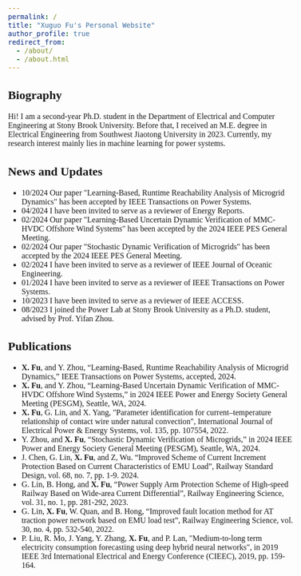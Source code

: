 ```yaml
---
permalink: /
title: "Xuguo Fu's Personal Website"
author_profile: true
redirect_from: 
  - /about/
  - /about.html
---
```


<style>
  body {
    font-family: Georgia, serif;
    font-size: 16px;
  }
</style>

## Biography
Hi! I am a second-year Ph.D. student in the Department of Electrical and Computer Engineering at Stony Brook University. Before that, I received an M.E. degree in Electrical Engineering from Southwest Jiaotong University in 2023. Currently, my research interest mainly lies in machine learning for power systems.

## News and Updates
- 10/2024 Our paper "Learning-Based, Runtime Reachability Analysis of Microgrid Dynamics" has been accepted by IEEE Transactions on Power Systems.
- 04/2024 I have been invited to serve as a reviewer of Energy Reports.
- 02/2024 Our paper "Learning-Based Uncertain Dynamic Verification of MMC-HVDC Offshore Wind Systems" has been accepted by the 2024 IEEE PES General Meeting.
- 02/2024 Our paper "Stochastic Dynamic Verification of Microgrids" has been accepted by the 2024 IEEE PES General Meeting.
- 02/2024 I have been invited to serve as a reviewer of IEEE Journal of Oceanic Engineering.
- 01/2024 I have been invited to serve as a reviewer of IEEE Transactions on Power Systems.
- 10/2023 I have been invited to serve as a reviewer of IEEE ACCESS.
- 08/2023 I joined the Power Lab at Stony Brook University as a Ph.D. student, advised by Prof. Yifan Zhou.

## Publications
-	**X. Fu**, and Y. Zhou, “Learning-Based, Runtime Reachability Analysis of Microgrid Dynamics,” IEEE Transactions on Power Systems, accepted, 2024.
-	**X. Fu**, and Y. Zhou, “Learning-Based Uncertain Dynamic Verification of MMC-HVDC Offshore Wind Systems,” in 2024 IEEE Power and Energy Society General Meeting (PESGM), Seattle, WA, 2024.
-	**X. Fu**, G. Lin, and X. Yang, "Parameter identification for current–temperature relationship of contact wire under natural convection", International Journal of Electrical Power & Energy Systems, vol. 135, pp. 107554, 2022.
-	Y. Zhou, and **X. Fu**, “Stochastic Dynamic Verification of Microgrids,” in 2024 IEEE Power and Energy Society General Meeting (PESGM), Seattle, WA, 2024.
-	J. Chen, G. Lin, **X. Fu**, and Z, Wu. “Improved Scheme of Current Increment Protection Based on Current Characteristics of EMU Load”, Railway Standard Design, vol. 68, no. 7, pp. 1-9. 2024.
-	G. Lin, B. Hong, and **X. Fu**, “Power Supply Arm Protection Scheme of High-speed Railway Based on Wide-area Current Differential”, Railway Engineering Science, vol. 31, no. 1, pp. 281-292, 2023.
-	G. Lin, **X. Fu**, W. Quan, and B. Hong, “Improved fault location method for AT traction power network based on EMU load test”, Railway Engineering Science, vol. 30, no. 4, pp. 532-540, 2022.
-	P. Liu, R. Mo, J. Yang, Y. Zhang, **X. Fu**, and P. Lan, "Medium-to-long term electricity consumption forecasting using deep hybrid neural networks", in 2019 IEEE 3rd International Electrical and Energy Conference (CIEEC), 2019, pp. 159-164.
